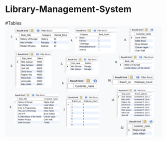 # Library-Management-System
#Tables
![image alt](https://github.com/KeerthanaBaijucoder/Library-Management-System/blob/c08be8924ee2d7f23d4443132d2a4edf66bf6524/Image.png)
